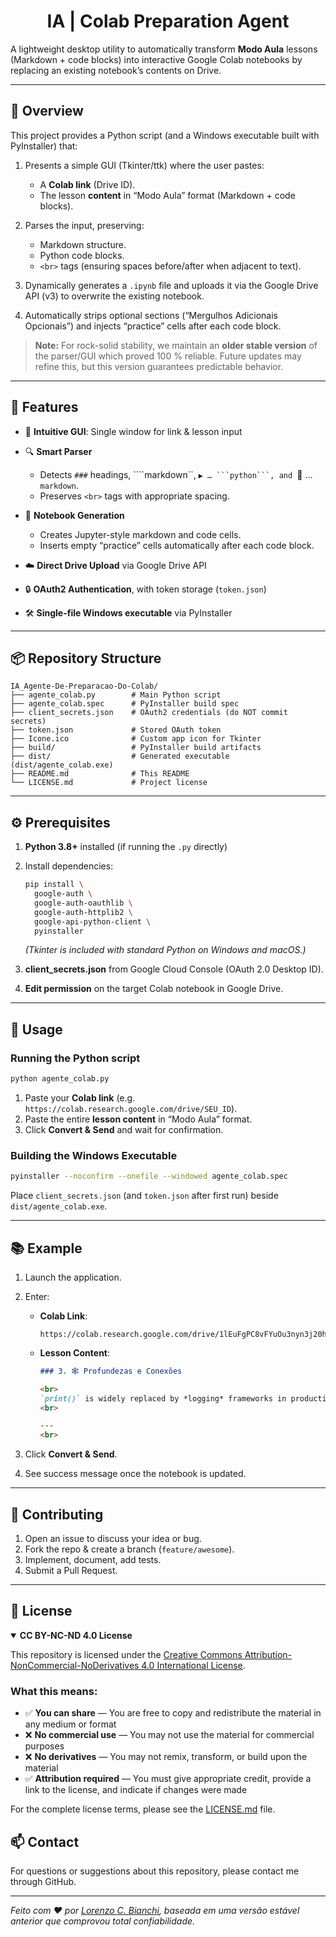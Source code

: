  <div align="center">  <h1> IA | Colab Preparation Agent </div>

A lightweight desktop utility to automatically transform **Modo Aula** lessons (Markdown + code blocks) into interactive Google Colab notebooks by replacing an existing notebook’s contents on Drive.

---

## 📝 Overview

This project provides a Python script (and a Windows executable built with PyInstaller) that:

1. Presents a simple GUI (Tkinter/ttk) where the user pastes:

   * A **Colab link** (Drive ID).
   * The lesson **content** in “Modo Aula” format (Markdown + code blocks).
2. Parses the input, preserving:

   * Markdown structure.
   * Python code blocks.
   * `<br>` tags (ensuring spaces before/after when adjacent to text).
3. Dynamically generates a `.ipynb` file and uploads it via the Google Drive API (v3) to overwrite the existing notebook.
4. Automatically strips optional sections (“Mergulhos Adicionais Opcionais”) and injects “practice” cells after each code block.

> **Note:** For rock-solid stability, we maintain an **older stable version** of the parser/GUI which proved 100 % reliable. Future updates may refine this, but this version guarantees predictable behavior.

---

## 🚀 Features

* 🎨 **Intuitive GUI**: Single window for link & lesson input
* 🔍 **Smart Parser**

  * Detects `###` headings, \`\`\`\`markdown\`\`, `▶️ … ```python```, and `📖 … `markdown`.
  * Preserves `<br>` tags with appropriate spacing.
* 📄 **Notebook Generation**

  * Creates Jupyter-style markdown and code cells.
  * Inserts empty “practice” cells automatically after each code block.
* ☁️ **Direct Drive Upload** via Google Drive API
* 🔒 **OAuth2 Authentication**, with token storage (`token.json`)
* 🛠️ **Single-file Windows executable** via PyInstaller

---

## 📦 Repository Structure

```text
IA_Agente-De-Preparacao-Do-Colab/
├── agente_colab.py        # Main Python script
├── agente_colab.spec      # PyInstaller build spec
├── client_secrets.json    # OAuth2 credentials (do NOT commit secrets)
├── token.json             # Stored OAuth token
├── Icone.ico              # Custom app icon for Tkinter
├── build/                 # PyInstaller build artifacts
├── dist/                  # Generated executable (dist/agente_colab.exe)
├── README.md              # This README
└── LICENSE.md             # Project license
```

---

## ⚙️ Prerequisites

1. **Python 3.8+** installed (if running the `.py` directly)
2. Install dependencies:

   ```bash
   pip install \
     google-auth \
     google-auth-oauthlib \
     google-auth-httplib2 \
     google-api-python-client \
     pyinstaller
   ```

   *(Tkinter is included with standard Python on Windows and macOS.)*
3. **client\_secrets.json** from Google Cloud Console (OAuth 2.0 Desktop ID).
4. **Edit permission** on the target Colab notebook in Google Drive.

---

## 🚦 Usage

### Running the Python script

```bash
python agente_colab.py
```

1. Paste your **Colab link** (e.g. `https://colab.research.google.com/drive/SEU_ID`).
2. Paste the entire **lesson content** in “Modo Aula” format.
3. Click **Convert & Send** and wait for confirmation.

### Building the Windows Executable

```bash
pyinstaller --noconfirm --onefile --windowed agente_colab.spec
```

Place `client_secrets.json` (and `token.json` after first run) beside `dist/agente_colab.exe`.

---

## 📚 Example

1. Launch the application.
2. Enter:

   * **Colab Link**:

     ```text
     https://colab.research.google.com/drive/1lEuFgPC8vFYuOu3nyn3j20heIfaoG6Ag
     ```
   * **Lesson Content**:

     ```markdown
     ### 3. 🕸️ Profundezas e Conexões

     <br>
     `print()` is widely replaced by *logging* frameworks in production…
     <br>

     ---
     <br>
     ```
3. Click **Convert & Send**.
4. See success message once the notebook is updated.

---

## 🔧 Contributing

1. Open an issue to discuss your idea or bug.
2. Fork the repo & create a branch (`feature/awesome`).
3. Implement, document, add tests.
4. Submit a Pull Request.

---

## 📜 License

<details open>
<summary><b>CC BY-NC-ND 4.0 License</b></summary>

This repository is licensed under the [Creative Commons Attribution-NonCommercial-NoDerivatives 4.0 International License](https://creativecommons.org/licenses/by-nc-nd/4.0/).

### What this means:

- ✅ **You can share** — You are free to copy and redistribute the material in any medium or format
- ❌ **No commercial use** — You may not use the material for commercial purposes
- ❌ **No derivatives** — You may not remix, transform, or build upon the material
- ✅ **Attribution required** — You must give appropriate credit, provide a link to the license, and indicate if changes were made

For the complete license terms, please see the [LICENSE.md](LICENSE.md) file.
</details>

## 📫 Contact

For questions or suggestions about this repository, please contact me through GitHub.

---

*Feito com ❤️ por [Lorenzo C. Bianchi](https://github.com/Laurentius96), baseada em uma versão estável anterior que comprovou total confiabilidade.*


